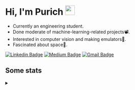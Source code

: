 <h1 align="left">Hi, I'm Purich
<img src="https://media.giphy.com/media/hvRJCLFzcasrR4ia7z/giphy.gif" width="30px"/></h1>

* Currently an engineering student.
* Done moderate of machine-learning-related projects:film_projector:.
* Interested in computer vision and making emulators:space_invader:.
* Fascinated about space:milky_way:.

[![Linkedin Badge](https://img.shields.io/badge/-Purich-blue?style=flat-square&logo=Linkedin&logoColor=white&link=https://www.linkedin.com/in/purich-siritip-16b3b3255/)](https://www.linkedin.com/in/purich-siritip-16b3b3255) [![Medium Badge](https://img.shields.io/badge/-@purich-gray?style=flat-square&labelColor=000000&logo=Medium&link=https://medium.com/@phuritsiritip)](https://medium.com/@phuritsiritip)
[![Gmail Badge](https://img.shields.io/badge/-mark.phurit@gmail.com-c14438?style=flat-square&logo=Gmail&logoColor=white&link=mailto:mark.phurit@gmail.com)](mailto:mark.phurit@gmail.com)

## Some stats

<details>
  <summary></summary>
  
  <!--START_SECTION:waka-->
**I'm a Night 🦉** 

```text
🌞 Morning       82 commits       ██████░░░░░░░░░░░░░░░░░░░   27.33 % 
🌆 Daytime       65 commits       █████░░░░░░░░░░░░░░░░░░░░   21.67 % 
🌃 Evening      129 commits       ██████████░░░░░░░░░░░░░░░   43.00 % 
🌙 Night         24 commits       ██░░░░░░░░░░░░░░░░░░░░░░░   08.00 % 

```


📊 **This Week I Spent My Time On** 

```text
💬 Programming Languages: 
Python                   3 hrs 52 mins       ██████████████████████░░░   88.37 % 
C++                      30 mins             ██░░░░░░░░░░░░░░░░░░░░░░░   11.47 % 
Other                    0 secs              ░░░░░░░░░░░░░░░░░░░░░░░░░   00.16 % 

🐱‍💻 Projects: 
Computer Programming     3 hrs 52 mins       ██████████████████████░░░   88.38 % 
Lab_4_Speakers_and_Tones 30 mins             ███░░░░░░░░░░░░░░░░░░░░░░   11.62 % 

```


<!--END_SECTION:waka-->

  <!--START_SECTION:waka-simple-->

```text
From: 19 January 2023 - To: 15 February 2023

Total Time: 22 hrs 58 mins

Python       19 hrs 49 mins  █████████████████████▓░░░   86.28 %
C++          1 hr 38 mins    █▓░░░░░░░░░░░░░░░░░░░░░░░   07.14 %
YAML         47 mins         █░░░░░░░░░░░░░░░░░░░░░░░░   03.46 %
Markdown     10 mins         ▒░░░░░░░░░░░░░░░░░░░░░░░░   00.79 %
Git Config   8 mins          ░░░░░░░░░░░░░░░░░░░░░░░░░   00.61 %
Other        6 mins          ░░░░░░░░░░░░░░░░░░░░░░░░░   00.46 %
```

<!--END_SECTION:waka-simple-->

  <!--![Anurag's GitHub stats](https://github-readme-stats.vercel.app/api?username=vikimark&show_icons=true&theme=gruvbox_light)-->
  
</details>

<!--
**vikimark/vikimark** is a ✨ _special_ ✨ repository because its `README.md` (this file) appears on your GitHub profile.

Here are some ideas to get you started:

- 🔭 I’m currently working on ...
- 🌱 I’m currently learning ...
- 👯 I’m looking to collaborate on ...
- 🤔 I’m looking for help with ...
- 💬 Ask me about ...
- 📫 How to reach me: ...
- 😄 Pronouns: ...
- ⚡ Fun fact: ...
-->
